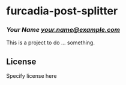 # furcadia-post-splitter
### _Your Name <your.name@example.com>_

This is a project to do ... something.

## License

Specify license here

